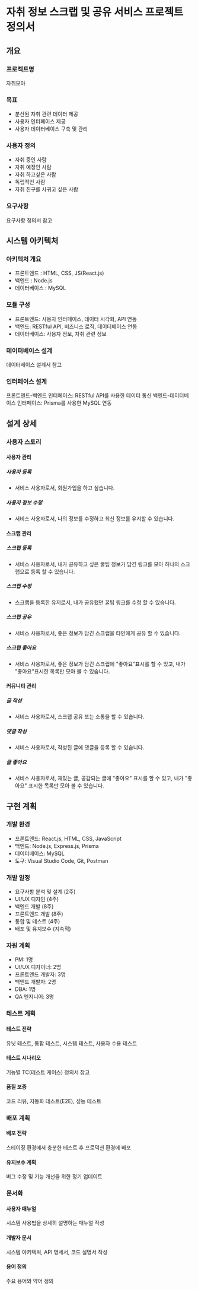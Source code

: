 # 자취 정보 스크랩 및 공유 서비스 프로젝트 정의서

## 개요

### 프로젝트명

자취모아

### 목표

- 분산된 자취 관련 데이터 제공
- 사용자 인터페이스 제공
- 사용자 데이터베이스 구축 및 관리

### 사용자 정의

- 자취 중인 사람
- 자취 예정인 사람
- 자취 하고싶은 사람
- 독립적인 사람
- 자취 친구를 사귀고 싶은 사람

### 요구사항

요구사항 정의서 참고

## 시스템 아키텍처

### 아키텍처 개요

- 프론트엔드 : HTML, CSS, JS(React.js)
- 백엔드 : Node.js
- 데이터베이스 : MySQL

### 모듈 구성

- 프론트엔드: 사용자 인터페이스, 데이터 시각화, API 연동
- 백엔드: RESTful API, 비즈니스 로직, 데이터베이스 연동
- 데이터베이스: 사용자 정보, 자취 관련 정보

### 데이터베이스 설계

데이터베이스 설계서 참고

### 인터페이스 설계

프론트엔드-백엔드 인터페이스: RESTful API를 사용한 데이터 통신
백엔드-데이터베이스 인터페이스: Prisma를 사용한 MySQL 연동

## 설계 상세

### 사용자 스토리

#### 사용자 관리

##### 사용자 등록

- 서비스 사용자로서, 회원가입을 하고 싶습니다.

##### 사용자 정보 수정

- 서비스 사용자로서, 나의 정보를 수정하고 최신 정보를 유지할 수 있습니다.

#### 스크랩 관리

##### 스크랩 등록

- 서비스 사용자로서, 내가 공유하고 싶은 꿀팁 정보가 담긴 링크를 모아 하나의 스크랩으로 등록 할 수 있습니다.

##### 스크랩 수정

- 스크랩을 등록한 유저로서, 내가 공유했던 꿀팁 링크를 수정 할 수 있습니다.

##### 스크랩 공유

- 서비스 사용자로서, 좋은 정보가 담긴 스크랩을 타인에게 공유 할 수 있습니다.

##### 스크랩 좋아요

- 서비스 사용자로서, 좋은 정보가 담긴 스크랩에 "좋아요"표시를 할 수 있고, 내가 "좋아요"표시한 목록만 모아 볼 수 있습니다.

#### 커뮤니티 관리

##### 글 작성

- 서비스 사용자로서, 스크랩 공유 또는 소통을 할 수 있습니다.

##### 댓글 작성

- 서비스 사용자로서, 작성된 글에 댓글을 등록 할 수 있습니다.

##### 글 좋아요

- 서비스 사용자로서, 재밌는 글, 공감되는 글에 "좋아요" 표시를 할 수 있고,
  내가 "좋아요" 표시한 목록만 모아 볼 수 있습니다.

## 구현 계획

### 개발 환경

- 프론트엔드: React.js, HTML, CSS, JavaScript
- 백엔드: Node.js, Express.js, Prisma
- 데이터베이스: MySQL
- 도구: Visual Studio Code, Git, Postman

### 개발 일정

- 요구사항 분석 및 설계 (2주)
- UI/UX 디자인 (4주)
- 백엔드 개발 (8주)
- 프론트엔드 개발 (8주)
- 통합 및 테스트 (4주)
- 배포 및 유지보수 (지속적)

### 자원 계획

- PM: 1명
- UI/UX 디자이너: 2명
- 프론트엔드 개발자: 3명
- 백엔드 개발자: 2명
- DBA: 1명
- QA 엔지니어: 3명

### 테스트 계획

#### 테스트 전략

유닛 테스트, 통합 테스트, 시스템 테스트, 사용자 수용 테스트

#### 테스트 시나리오

기능별 TC(테스트 케이스) 정의서 참고

#### 품질 보증

코드 리뷰, 자동화 테스트(E2E), 성능 테스트

### 배포 계획

#### 배포 전략

스테이징 환경에서 충분한 테스트 후 프로덕션 환경에 배포

#### 유지보수 계획

버그 수정 및 기능 개선을 위한 정기 업데이트

### 문서화

#### 사용자 매뉴얼

시스템 사용법을 상세히 설명하는 매뉴얼 작성

#### 개발자 문서

시스템 아키텍처, API 명세서, 코드 설명서 작성

#### 용어 정의

주요 용어와 약어 정의

